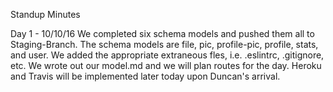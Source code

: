 Standup Minutes

Day 1 - 10/10/16
We completed six schema models and pushed them all to Staging-Branch. The schema models are file, pic, profile-pic, profile, stats, and user. We added the appropriate extraneous fles, i.e. .eslintrc, .gitignore, etc. We wrote out our model.md and we will plan routes for the day. Heroku and Travis will be implemented later today upon Duncan's arrival. 
